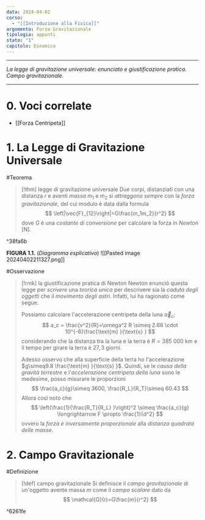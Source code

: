 ```yaml
---
data: 2024-04-02
corso:
  - "[[Introduzione alla Fisica]]"
argomento: Forza Gravitazionale
tipologia: appunti
stato: "1"
capitolo: Dinamica
---
```

- - -
*La legge di gravitazione universale: enunciato e giustificazione pratica. Campo gravitazionale.*
- - -
# 0. Voci correlate
- [[Forza Centripeta]]
# 1. La Legge di Gravitazione Universale
#Teorema 
> [!thm] legge di gravitazione universale
> Due corpi, distanziati con una distanza $r$ e aventi *massa* $m_1$ e $m_2$ si *attraggono sempre* con la *forza gravitazionale*, del cui modulo è data dalla formula
> $$
> \left|\vec{F}_{12}\right|=G\frac{m_1m_2}{r^2}
> $$
> dove $G$ è una *costante di conversione* per calcolare la forza in *Newton* $[\text{N} ]$.

^38fa6b

**FIGURA 1.1.** (*Diagramma esplicativo*)
![[Pasted image 20240402211327.png]]

#Osservazione 
> [!rmk] la giustificazione pratica di Newton
> Newton enunciò questa legge per *scrivere* una *teorica unica* per descrivere sia la *caduta degli oggetti* che il *movimento degli astri*. Infatti, lui ha ragionato come segue.
> 
> Possiamo calcolare l'accelerazione centripeta della luna $\vec{a}_c$;
> $$
> a_c = \frac{v^2}{R}=\omega^2 R \simeq 2.66 \cdot 10^{-6}\frac{\text{m} }{\text{s} }
> $$
> considerando che la distanza tra la luna e la terra è $R=385\ 000 \text{ km}$ e il tempo per girare la terra è $27,3$ giorni.
> 
> Adesso osservo che alla superficie della terra ho l'accelerazione $g\simeq9.8 \frac{\text{m} }{\text{s} }$.
> Quindi, se le *causa della gravità terrestre* e l'*accelerazione centripeta della luna* sono le medesime, posso misurare le proporzioni
> $$
> \frac{a_c}{g}\simeq 3600, \frac{R_L}{R_T}\simeq 60.43
> $$
> Allora così noto che
> $$
> \left(\frac{1}{\frac{R_T}{R_L} }\right)^2 \simeq \frac{a_c}{g} \longrightarrow F \propto \frac{1}{d^2}
> $$
> ovvero la *forza è inversamente proporzionale* alla *distanza quadrata delle masse*.

# 2. Campo Gravitazionale
#Definizione 
> [!def] campo gravitazionale
> Si definisce il *campo gravitazionale* di un'oggetto avente massa $m$ come il *campo scalare* dato da
> $$
> \mathcal{G}(r)=G\frac{m}{r^2}
> $$

^6261fe

